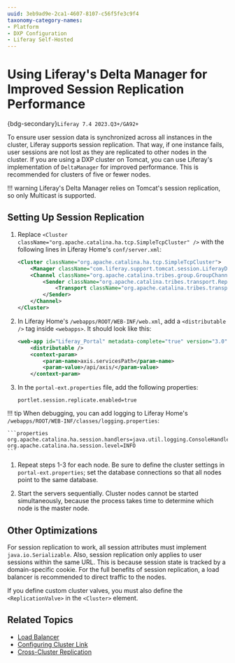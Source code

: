 ```yaml
---
uuid: 3eb9ad9e-2ca1-4607-8107-c56f5fe3c9f4
taxonomy-category-names:
- Platform
- DXP Configuration
- Liferay Self-Hosted
---
```


# Using Liferay's Delta Manager for Improved Session Replication Performance

{bdg-secondary}`Liferay 7.4 2023.Q3+/GA92+`

To ensure user session data is synchronized across all instances in the cluster, Liferay supports session replication. That way, if one instance fails, user sessions are not lost as they are replicated to other nodes in the cluster. If you are using a DXP cluster on Tomcat, you can use Liferay's implementation of `DeltaManager` for improved performance. This is recommended for clusters of five or fewer nodes.

!!! warning
    Liferay's Delta Manager relies on Tomcat's session replication, so only Multicast is supported.

## Setting Up Session Replication

1. Replace `<Cluster className="org.apache.catalina.ha.tcp.SimpleTcpCluster" />` with the following lines in Liferay Home's `conf/server.xml`:

   ```xml
   <Cluster className="org.apache.catalina.ha.tcp.SimpleTcpCluster">
       <Manager className="com.liferay.support.tomcat.session.LiferayDeltaManager" />
       <Channel className="org.apache.catalina.tribes.group.GroupChannel">
           <Sender className="org.apache.catalina.tribes.transport.ReplicationTransmitter">
               <Transport className="org.apache.catalina.tribes.transport.nio.PooledParallelSender" timeout="300000" />
           </Sender>
       </Channel>
   </Cluster>
   ```

1. In Liferay Home's `/webapps/ROOT/WEB-INF/web.xml`, add a `<distributable />` tag inside `<webapps>`. It should look like this:

   ```xml
   <web-app id="Liferay_Portal" metadata-complete="true" version="3.0" xmlns="http://java.sun.com/xml/ns/javaee" xmlns:xsi="http://www.w3.org/2001/XMLSchema-instance" xsi:schemaLocation="http://java.sun.com/xml/ns/javaee http://java.sun.com/xml/ns/javaee/web-app_3_0.xsd">
	   <distributable />
	   <context-param>
		   <param-name>axis.servicesPath</param-name>
		   <param-value>/api/axis/</param-value>
	   </context-param>
   ```

1. In the `portal-ext.properties` file, add the following properties:

   ```properties
   portlet.session.replicate.enabled=true
   ```

!!! tip
    When debugging, you can add logging to Liferay Home's `/webapps/ROOT/WEB-INF/classes/logging.properties`:

    ```properties
    org.apache.catalina.ha.session.handlers=java.util.logging.ConsoleHandler
    org.apache.catalina.ha.session.level=INFO
    ```

1. Repeat steps 1-3 for each node. Be sure to define the cluster settings in `portal-ext.properties`; set the database connections so that all nodes point to the same database.

1. Start the servers sequentially. Cluster nodes cannot be started simultaneously, because the process takes time to determine which node is the master node.

## Other Optimizations

For session replication to work, all session attributes must implement `java.io.Serializable`. Also, session replication only applies to user sessions within the same URL. This is because session state is tracked by a domain-specific cookie. For the full benefits of session replication, a load balancer is recommended to direct traffic to the nodes.

If you define custom cluster valves, you must also define the `<ReplicationValve>` in the `<Cluster>` element.

## Related Topics

- [Load Balancer](https://learn.liferay.com/web/guest/w/liferay-cloud/configuring-the-cloud-network/load-balancer)
- [Configuring Cluster Link](./configuring-cluster-link.md)
- [Cross-Cluster Replication](../../../using-search/liferay-enterprise-search/cross-cluster-replication.md)